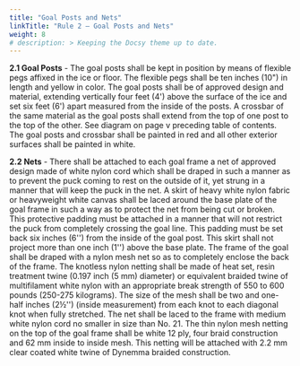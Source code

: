 ```yaml
---
title: "Goal Posts and Nets"
linkTitle: "Rule 2 – Goal Posts and Nets"
weight: 8
# description: > Keeping the Docsy theme up to date.
---
```


**2.1 Goal Posts** - The goal posts shall be kept in position by means of flexible pegs affixed in the ice or floor. The flexible pegs shall be ten inches (10") in length and yellow in color.	
The goal posts shall be of approved design and material, extending vertically four feet (4') above the surface of the ice and set six feet (6') apart measured from the inside of the posts. A crossbar of the same material as the goal posts shall extend from the top of one post to the top of the other. See diagram on page v preceding table of contents.
The goal posts and crossbar shall be painted in red and all other exterior surfaces shall be painted in white.

**2.2 Nets** - There shall be attached to each goal frame a net of approved design made of white nylon cord which shall be draped in such a manner as to prevent the puck coming to rest on the outside of it, yet strung in a manner that will keep the puck in the net.
A skirt of heavy white nylon fabric or heavyweight white canvas shall be laced around the base plate of the goal frame in such a way as to protect the net from being cut or broken. This protective padding must be attached in a manner that will not restrict the puck from completely crossing the goal line. This padding must be set back six inches (6'') from the inside of the goal post. This skirt shall not project more than one inch (1'') above the base plate.
The frame of the goal shall be draped with a nylon mesh net so as to completely enclose the back of the frame. The knotless nylon netting shall be made of heat set, resin treatment twine (0.197 inch (5 mm) diameter) or equivalent braided twine of multifilament white nylon with an appropriate break strength of 550 to 600 pounds (250-275 kilograms). The size of the mesh shall be two and one-half inches (2½'') (inside measurement) from each knot to each diagonal knot when fully stretched. The net shall be laced to the frame with medium white nylon cord no smaller in size than No. 21.
The thin nylon mesh netting on the top of the goal frame shall be white 12 ply, four braid construction and 62 mm inside to inside mesh. This netting will be attached with 2.2 mm clear coated white twine of Dynemma braided construction. 